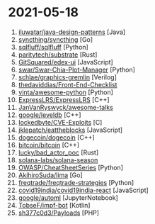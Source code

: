 # 2021-05-18

1. [iluwatar/java-design-patterns](https://github.com/iluwatar/java-design-patterns "Design patterns implemented in Java") [Java]
2. [syncthing/syncthing](https://github.com/syncthing/syncthing "Open Source Continuous File Synchronization") [Go]
3. [sqlfluff/sqlfluff](https://github.com/sqlfluff/sqlfluff "A SQL linter and auto-formatter for Humans") [Python]
4. [paritytech/substrate](https://github.com/paritytech/substrate "Substrate: The platform for blockchain innovators") [Rust]
5. [GitSquared/edex-ui](https://github.com/GitSquared/edex-ui "A cross-platform, customizable science fiction terminal emulator with advanced monitoring & touchscreen support.") [JavaScript]
6. [swar/Swar-Chia-Plot-Manager](https://github.com/swar/Swar-Chia-Plot-Manager "This is a Cross-Platform Plot Manager for Chia Plotting that is simple, easy-to-use, and reliable.") [Python]
7. [schlae/graphics-gremlin](https://github.com/schlae/graphics-gremlin "Open source retro ISA video card") [Verilog]
8. [thedaviddias/Front-End-Checklist](https://github.com/thedaviddias/Front-End-Checklist "🗂 The perfect Front-End Checklist for modern websites and meticulous developers") 
9. [vinta/awesome-python](https://github.com/vinta/awesome-python "A curated list of awesome Python frameworks, libraries, software and resources") [Python]
10. [ExpressLRS/ExpressLRS](https://github.com/ExpressLRS/ExpressLRS "STM32/ESP32/ESP8285-based High-Performance Radio Link for RC applications") [C++]
11. [JanVanRyswyck/awesome-talks](https://github.com/JanVanRyswyck/awesome-talks "Awesome online talks and screencasts") 
12. [google/leveldb](https://github.com/google/leveldb "LevelDB is a fast key-value storage library written at Google that provides an ordered mapping from string keys to string values.") [C++]
13. [lockedbyte/CVE-Exploits](https://github.com/lockedbyte/CVE-Exploits "PoC exploits for software vulnerabilities") [C]
14. [jklepatch/eattheblocks](https://github.com/jklepatch/eattheblocks "Source code for Eat The Blocks, a screencast for Ethereum Dapp Developers") [JavaScript]
15. [dogecoin/dogecoin](https://github.com/dogecoin/dogecoin "very currency") [C++]
16. [bitcoin/bitcoin](https://github.com/bitcoin/bitcoin "Bitcoin Core integration/staging tree") [C++]
17. [lucky/bad_actor_poc](https://github.com/lucky/bad_actor_poc "") [Rust]
18. [solana-labs/solana-season](https://github.com/solana-labs/solana-season "") 
19. [OWASP/CheatSheetSeries](https://github.com/OWASP/CheatSheetSeries "The OWASP Cheat Sheet Series was created to provide a concise collection of high value information on specific application security topics.") [Python]
20. [AkihiroSuda/lima](https://github.com/AkihiroSuda/lima "Lima: Linux-on-Mac (macOS subsystem for Linux, containerd for Mac)") [Go]
21. [freqtrade/freqtrade-strategies](https://github.com/freqtrade/freqtrade-strategies "Free trading strategies for Freqtrade bot") [Python]
22. [covid19india/covid19india-react](https://github.com/covid19india/covid19india-react "Tracking the impact of COVID-19 in India") [JavaScript]
23. [google/automl](https://github.com/google/automl "Google Brain AutoML") [JupyterNotebook]
24. [TobseF/impf-bot](https://github.com/TobseF/impf-bot "💉🤖 Bot for the German ImpfterminService - 116117") [Kotlin]
25. [sh377c0d3/Payloads](https://github.com/sh377c0d3/Payloads "Payload Arsenal for Pentration Tester and Bug Bounty Hunters") [PHP]
